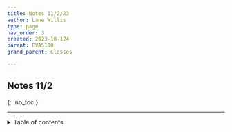 ```yaml
---
title: Notes 11/2/23
author: Lane Willis
type: page
nav_order: 3
created: 2023-10-124
parent: EVA5100
grand_parent: Classes

---
```


## Notes 11/2
{: .no_toc }

---

<details closed markdown="block">
  <summary>
    Table of contents
  </summary>
  {: .text-delta }
1. TOC
{:toc}

---

### Halloween Event

* Discuss genesis of Halloween event, utilizing rhythms that are already ongoing to do ministry instead of adding events or trying to break up rhythms of people far from God.
* 1250 kids that came through. Gave out cards to watch the Story video.
   * 45 already watched the video.
* Allowed those who were present to share.
   * People were so appreciative of free hot chocolate and coffee.
   * Why coffee and hot chocolate? I need to do something to draw the adults in.
   * Parents getting the coffee and hot chocolate. Two lines.



---

[Back to EVA5100](/classes/semester-6/eva5100/eva5100.html)